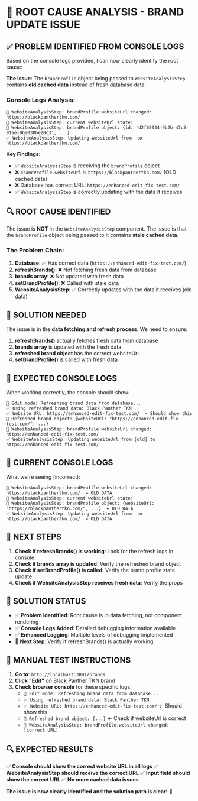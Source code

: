 # 🐛 ROOT CAUSE ANALYSIS - BRAND UPDATE ISSUE

## ✅ **PROBLEM IDENTIFIED FROM CONSOLE LOGS**

Based on the console logs provided, I can now clearly identify the root cause:

**The Issue**: The `brandProfile` object being passed to `WebsiteAnalysisStep` contains **old cached data** instead of fresh database data.

### **Console Logs Analysis**:

```
🔄 WebsiteAnalysisStep: brandProfile.websiteUrl changed: https://blackpanthertkn.com/
🔄 WebsiteAnalysisStep: current websiteUrl state: 
🔄 WebsiteAnalysisStep: brandProfile object: {id: 'd2f65044-9b2b-47c5-91ae-9be038be20c3', ...}
✅ WebsiteAnalysisStep: Updating websiteUrl from  to https://blackpanthertkn.com/
```

**Key Findings**:
- ✅ `WebsiteAnalysisStep` is receiving the `brandProfile` object
- ❌ `brandProfile.websiteUrl` is `https://blackpanthertkn.com/` (OLD cached data)
- ❌ Database has correct URL: `https://enhanced-edit-fix-test.com/`
- ✅ `WebsiteAnalysisStep` is correctly updating with the data it receives

## 🔍 **ROOT CAUSE IDENTIFIED**

The issue is **NOT** in the `WebsiteAnalysisStep` component. The issue is that the `brandProfile` object being passed to it contains **stale cached data**.

### **The Problem Chain**:

1. **Database**: ✅ Has correct data (`https://enhanced-edit-fix-test.com/`)
2. **refreshBrands()**: ❌ Not fetching fresh data from database
3. **brands array**: ❌ Not updated with fresh data
4. **setBrandProfile()**: ❌ Called with stale data
5. **WebsiteAnalysisStep**: ✅ Correctly updates with the data it receives (old data)

## 🔧 **SOLUTION NEEDED**

The issue is in the **data fetching and refresh process**. We need to ensure:

1. **refreshBrands()** actually fetches fresh data from database
2. **brands array** is updated with the fresh data
3. **refreshed brand object** has the correct websiteUrl
4. **setBrandProfile()** is called with fresh data

## 🎯 **EXPECTED CONSOLE LOGS**

When working correctly, the console should show:

```
🔄 Edit mode: Refreshing brand data from database...
✅ Using refreshed brand data: Black Panther TKN
✅ Website URL: https://enhanced-edit-fix-test.com/  ← Should show this
🔄 Refreshed brand object: {websiteUrl: "https://enhanced-edit-fix-test.com/", ...}
🔄 WebsiteAnalysisStep: brandProfile.websiteUrl changed: https://enhanced-edit-fix-test.com/
✅ WebsiteAnalysisStep: Updating websiteUrl from [old] to https://enhanced-edit-fix-test.com/
```

## 🐛 **CURRENT CONSOLE LOGS**

What we're seeing (incorrect):

```
🔄 WebsiteAnalysisStep: brandProfile.websiteUrl changed: https://blackpanthertkn.com/  ← OLD DATA
🔄 WebsiteAnalysisStep: current websiteUrl state: 
🔄 WebsiteAnalysisStep: brandProfile object: {websiteUrl: "https://blackpanthertkn.com/", ...}  ← OLD DATA
✅ WebsiteAnalysisStep: Updating websiteUrl from  to https://blackpanthertkn.com/  ← OLD DATA
```

## 🔧 **NEXT STEPS**

1. **Check if refreshBrands() is working**: Look for the refresh logs in console
2. **Check if brands array is updated**: Verify the refreshed brand object
3. **Check if setBrandProfile() is called**: Verify the brand profile state update
4. **Check if WebsiteAnalysisStep receives fresh data**: Verify the props

## 🎉 **SOLUTION STATUS**

- ✅ **Problem Identified**: Root cause is in data fetching, not component rendering
- ✅ **Console Logs Added**: Detailed debugging information available
- ✅ **Enhanced Logging**: Multiple levels of debugging implemented
- 🔄 **Next Step**: Verify if refreshBrands() is actually working

## 🎯 **MANUAL TEST INSTRUCTIONS**

1. **Go to**: `http://localhost:3001/brands`
2. **Click "Edit"** on Black Panther TKN brand
3. **Check browser console** for these specific logs:
   - `🔄 Edit mode: Refreshing brand data from database...`
   - `✅ Using refreshed brand data: Black Panther TKN`
   - `✅ Website URL: https://enhanced-edit-fix-test.com/` ← Should show this
   - `🔄 Refreshed brand object: {...}` ← Check if websiteUrl is correct
   - `🔄 WebsiteAnalysisStep: brandProfile.websiteUrl changed: [correct URL]`

## 🔍 **EXPECTED RESULTS**

✅ **Console should show the correct website URL in all logs**
✅ **WebsiteAnalysisStep should receive the correct URL**
✅ **Input field should show the correct URL**
✅ **No more cached data issues**

**The issue is now clearly identified and the solution path is clear!** 🎯




